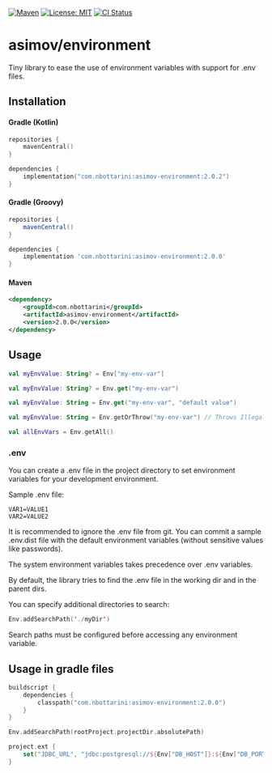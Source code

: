 [![Maven](https://img.shields.io/maven-central/v/com.nbottarini/asimov-environment.svg)](https://search.maven.org/#search%7Cgav%7C1%7Cg%3A%22com.nbottarini%22%20AND%20a%3A%22asimov-environment%22)
[![License: MIT](https://img.shields.io/badge/License-MIT-yellow.svg)](https://opensource.org/licenses/MIT)
[![CI Status](https://github.com/nbottarini/asimov-environment-kt/actions/workflows/gradle.yml/badge.svg?branch=main)](https://github.com/nbottarini/asimov-environment-kt/actions?query=branch%3Amain+workflow%3Aci)

# asimov/environment
Tiny library to ease the use of environment variables with support for .env files.

## Installation

#### Gradle (Kotlin)

```kotlin
repositories {
    mavenCentral()
}

dependencies {
    implementation("com.nbottarini:asimov-environment:2.0.2")
}
```

#### Gradle (Groovy)

```groovy
repositories {
    mavenCentral()
}

dependencies {
    implementation 'com.nbottarini:asimov-environment:2.0.0'
}
```

#### Maven

```xml
<dependency>
    <groupId>com.nbottarini</groupId>
    <artifactId>asimov-environment</artifactId>
    <version>2.0.0</version>
</dependency>
```

## Usage

```kotlin
val myEnvValue: String? = Env["my-env-var"]

val myEnvValue: String? = Env.get("my-env-var")

val myEnvValue: String = Env.get("my-env-var", "default value")

val myEnvValue: String = Env.getOrThrow("my-env-var") // Throws IllegalArgumentException if env var is not present

val allEnvVars = Env.getAll()
```

### .env

You can create a .env file in the project directory to set environment variables for your development environment.

Sample .env file:
```dotenv
VAR1=VALUE1
VAR2=VALUE2
```

It is recommended to ignore the .env file from git. You can commit a sample .env.dist file with the default environment 
variables (without sensitive values like passwords).

The system environment variables takes precedence over .env variables.

By default, the library tries to find the .env file in the working dir and in the parent dirs.

You can specify additional directories to search:

```kotlin
Env.addSearchPath('./myDir')
```

Search paths must be configured before accessing any environment variable.

## Usage in gradle files

```kotlin
buildscript {
    dependencies {
        classpath("com.nbottarini:asimov-environment:2.0.0")
    }
}

Env.addSearchPath(rootProject.projectDir.absolutePath)

project.ext {
    set("JDBC_URL", "jdbc:postgresql://${Env["DB_HOST"]}:${Env["DB_PORT"]}/${Env["DB_NAME"]}")
}
```
